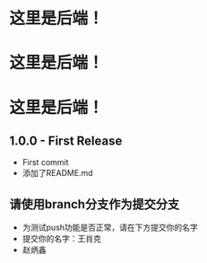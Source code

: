 # 这里是后端！
# 这里是后端！
# 这里是后端！


## 1.0.0 - First Release

- First commit
- 添加了README.md

## 请使用branch分支作为提交分支

- 为测试push功能是否正常，请在下方提交你的名字
- 提交你的名字：王肖克
- 赵炳鑫